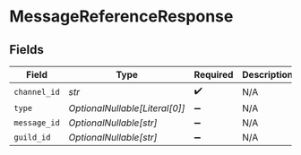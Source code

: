 # MessageReferenceResponse


## Fields

| Field                          | Type                           | Required                       | Description                    |
| ------------------------------ | ------------------------------ | ------------------------------ | ------------------------------ |
| `channel_id`                   | *str*                          | :heavy_check_mark:             | N/A                            |
| `type`                         | *OptionalNullable[Literal[0]]* | :heavy_minus_sign:             | N/A                            |
| `message_id`                   | *OptionalNullable[str]*        | :heavy_minus_sign:             | N/A                            |
| `guild_id`                     | *OptionalNullable[str]*        | :heavy_minus_sign:             | N/A                            |